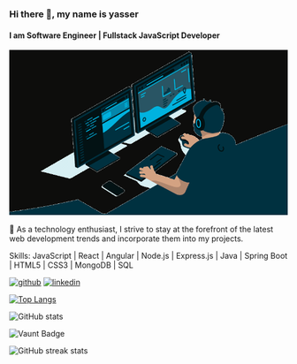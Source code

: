 ### Hi there 👋, my name is yasser
#### I am Software Engineer | Fullstack JavaScript Developer 
![I am Software Engineer | Fullstack JavaScript Developer ](https://raw.githubusercontent.com/Potential17/Potential17/master/user%20(2).gif)

🌟 As a technology enthusiast, I strive to stay at the forefront of the latest web development trends and incorporate them into my projects.

Skills:  JavaScript | React | Angular | Node.js | Express.js | Java | Spring Boot | HTML5 | CSS3 | MongoDB | SQL



[<img src='https://cdn.jsdelivr.net/npm/simple-icons@3.0.1/icons/github.svg' alt='github' height='40'>](https://github.com/hamhoum10)  [<img src='https://cdn.jsdelivr.net/npm/simple-icons@3.0.1/icons/linkedin.svg' alt='linkedin' height='40'>](https://www.linkedin.com/in/yasseromri/)  

[![Top Langs](https://github-readme-stats.vercel.app/api/top-langs/?username=hamhoum10)](https://github.com/anuraghazra/github-readme-stats)

![GitHub stats](https://github-readme-stats.vercel.app/api?username=hamhoum10&show_icons=true&count_private=true)  

![Vaunt Badge](https://api.vaunt.dev/v1/github/entities/hamhoum10/contributions?format=svg&private=true)  

![GitHub streak stats](https://streak-stats.demolab.com/?user=hamhoum10)  

